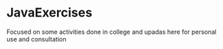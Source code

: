 # JavaExercises

Focused on some activities done in college and upadas here for personal use and consultation
